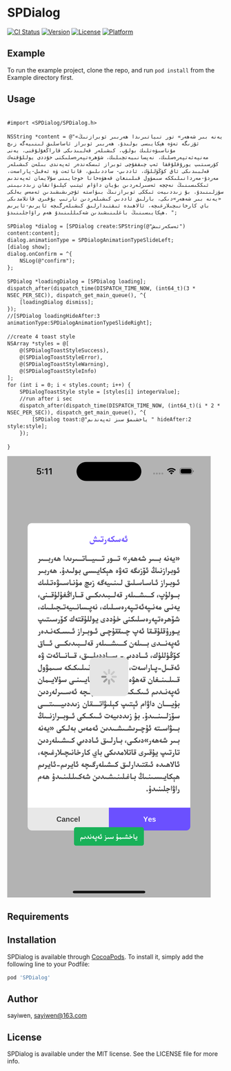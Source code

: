 # SPDialog

[![CI Status](https://img.shields.io/travis/sayiwen/SPDialog.svg?style=flat)](https://travis-ci.org/sayiwen/SPDialog)
[![Version](https://img.shields.io/cocoapods/v/SPDialog.svg?style=flat)](https://cocoapods.org/pods/SPDialog)
[![License](https://img.shields.io/cocoapods/l/SPDialog.svg?style=flat)](https://cocoapods.org/pods/SPDialog)
[![Platform](https://img.shields.io/cocoapods/p/SPDialog.svg?style=flat)](https://cocoapods.org/pods/SPDialog)

## Example

To run the example project, clone the repo, and run `pod install` from the Example directory first.


## Usage
```objc

#import <SPDialog/SPDialog.h>

NSString *content = @"«يەنە بىر شەھەر» تور تىياتىرىدا ھەربىر ئوبرازنىڭ ئۆزىگە تەۋە ھېكايىسى بولىدۇ. ھەربىر ئوبراز ئاساسلىق لىنىيەگە زىچ مۇناسىۋەتلىك بولۇپ، كىشىلەر قەلبىدىكى قاراڭغۇلۇقنى، يەنى مەنپەئەتپەرەسلىك، نەپسانىيەتچىلىك، شۆھرەتپەرەسلىكنى خۇددى يوللۇقتەك كۆرسىتىپ يورۇقلۇققا ئەپ چىققۇچى ئوبراز ئىسكەندەر ئەپەندى بىلەن كىشىلەر قەلبىدىكى ئاق كۆڭۈللۈك، ئاددىي- ساددىلىق، قانائەت ۋە ئەقىل-پاراسەت، مەردۇ-مەردانىلىككە سىمۋول قىلىنغان قەھۋەخانا خوجايىنى سۇلايمان ئەپەندىم ئىككىسىنىڭ نەچچە ئەسىرلەردىن بۇيان داۋام ئېتىپ كېلىۋاتقان زىددىيىتى سۆزلىنىدۇ. بۇ زىددىيەت ئىككى ئوبرازنىڭ بىۋاستە ئۇچرىشىشىدىن ئەمەس بەلكى «يەنە بىر شەھەر»دىكى، بارلىق ئاددىي كىشىلەردىن تارتىپ يۇقىرى قاتلامدىكى باي كارخانىچىلارغىچە، ئالاھىدە ئىقتىدارلىق كىشىلەرگىچە ئايرىم-ئايرىم ھېكايىسىنىڭ باغلىنىشىدىن شەكىللىنىدۇ ھەم راۋاجلىنىدۇ. ";

SPDialog *dialog = [SPDialog create:SPString(@"ئەسكەرتىش") content:content];
dialog.animationType = SPDialogAnimationTypeSlideLeft;
[dialog show];
dialog.onConfirm = ^{
    NSLog(@"confirm");
};

SPDialog *loadingDialog = [SPDialog loading];
dispatch_after(dispatch_time(DISPATCH_TIME_NOW, (int64_t)(3 * NSEC_PER_SEC)), dispatch_get_main_queue(), ^{
    [loadingDialog dismiss];
});
//[SPDialog loadingHideAfter:3 animationType:SPDialogAnimationTypeSlideRight];

//create 4 toast style
NSArray *styles = @[
    @(SPDialogToastStyleSuccess),
    @(SPDialogToastStyleError),
    @(SPDialogToastStyleWarning),
    @(SPDialogToastStyleInfo)
];
for (int i = 0; i < styles.count; i++) {
    SPDialogToastStyle style = [styles[i] integerValue];
    //run after i sec
    dispatch_after(dispatch_time(DISPATCH_TIME_NOW, (int64_t)(i * 2 * NSEC_PER_SEC)), dispatch_get_main_queue(), ^{
        [SPDialog toast:@"ياخشىمۇ سىز ئەپەندىم " hideAfter:2 style:style];
    });

}
```

![image](https://raw.githubusercontent.com/sayiwen/SPDialog-OC/main/demo.png)

## Requirements

## Installation

SPDialog is available through [CocoaPods](https://cocoapods.org). To install
it, simply add the following line to your Podfile:

```ruby
pod 'SPDialog'
```

## Author

sayiwen, sayiwen@163.com

## License

SPDialog is available under the MIT license. See the LICENSE file for more info.
